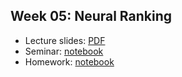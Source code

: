## Week 05: Neural Ranking
- Lecture slides: [PDF](lecture.pdf)
- Seminar: [notebook](practice.ipynb)
- Homework: [notebook](homework/homework.ipynb)
